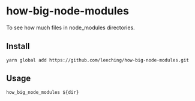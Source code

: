 # how-big-node-modules

To see how much files in node_modules directories.

## Install

```
yarn global add https://github.com/leeching/how-big-node-modules.git
```

## Usage

```
how_big_node_modules ${dir}
```
